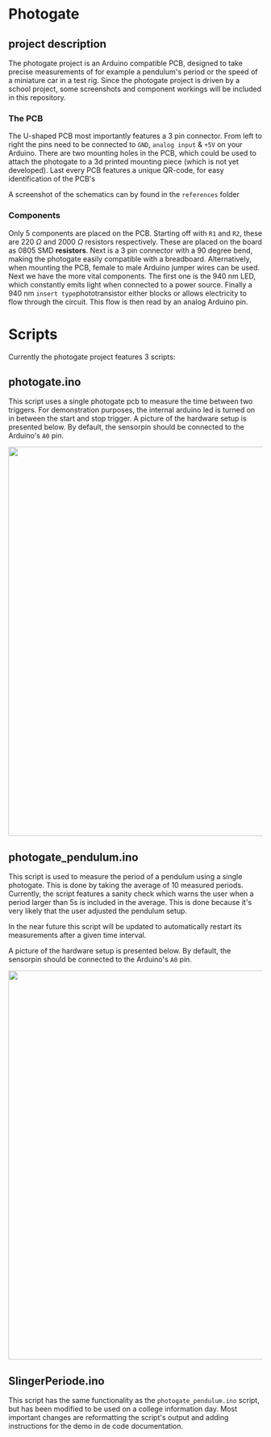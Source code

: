 # Photogate

## project description

The photogate project is an Arduino compatible PCB, designed to take precise measurements of for example a pendulum's period or the speed of a miniature car in a test rig. Since the photogate project is driven by a school project, some screenshots and component workings will be included in this repository.

### The PCB

The U-shaped PCB most importantly features a 3 pin connector. From left to right the pins need to be connected to `GND`, `analog input` & `+5V` on your Arduino. There are two mounting holes in the PCB, which could be used to attach the photogate to a 3d printed mounting piece (which is not yet developed). Last every PCB features a unique QR-code, for easy identification of the PCB's

A screenshot of the schematics can by found in the `references` folder

### Components

Only 5 components are placed on the PCB. Starting off with `R1` and `R2`, these are 220 $\Omega$ and 2000 $\Omega$ resistors respectively. These are placed on the board as 0805 SMD **resistors**. Next is a 3 pin connector with a 90 degree bend, making the photogate easily compatible with a breadboard. Alternatively, when mounting the PCB, female to male Arduino jumper wires can be used. Next we have the more vital components. The first one is the 940 nm LED, which constantly emits light when connected to a power source. Finally a 940 nm `insert type`phototransistor either blocks or allows electricity to flow through the circuit. This flow is then read by an analog Arduino pin.



# Scripts

Currently the photogate project features 3 scripts:

## photogate.ino

This script uses a single photogate pcb to measure the time between two triggers.
For demonstration purposes, the internal arduino led is turned on in between the start and stop trigger.
A picture of the hardware setup is presented below. By default, the sensorpin should be connected to the Arduino's `A0` pin.

<img src="https://github.com/user-attachments/assets/0700b60f-fb24-4033-8771-118e4cd9fd5e" width="579" height="771">

## photogate_pendulum.ino

This script is used to measure the period of a pendulum using a single photogate. This is done by taking the average of 10 measured periods. Currently, the script features a sanity check which warns the user when a period larger than 5s is included in the average. This is done because it's very likely that the user adjusted the pendulum setup.

In the near future this script will be updated to automatically restart its measurements after a given time interval. 

A picture of the hardware setup is presented below. By default, the sensorpin should be connected to the Arduino's `A0` pin.

<img src="https://github.com/user-attachments/assets/0700b60f-fb24-4033-8771-118e4cd9fd5e" width="579" height="771">



## SlingerPeriode.ino

This script has the same functionality as the `photogate_pendulum.ino` script, but has been modified to be used on a college information day. Most important changes are reformatting the script's output and adding instructions for the demo in de code documentation.
